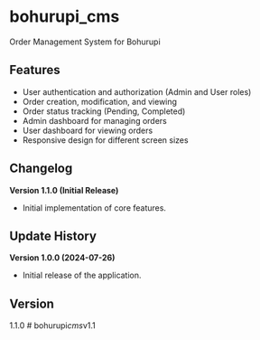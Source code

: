# bohurupi_cms

Order Management System for Bohurupi

## Features

- User authentication and authorization (Admin and User roles)
- Order creation, modification, and viewing
- Order status tracking (Pending, Completed)
- Admin dashboard for managing orders
- User dashboard for viewing orders
- Responsive design for different screen sizes

## Changelog

**Version 1.1.0 (Initial Release)**

- Initial implementation of core features.

## Update History

**Version 1.0.0 (2024-07-26)**

- Initial release of the application.


## Version

1.1.0
#   b o h u r u p i _ c m s _ v 1 . 1  
 